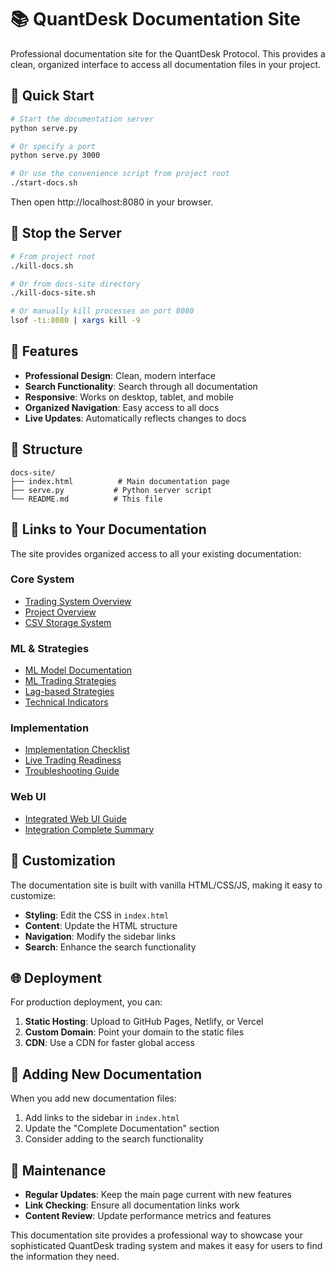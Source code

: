 # 📚 QuantDesk Documentation Site

Professional documentation site for the QuantDesk Protocol. This provides a clean, organized interface to access all documentation files in your project.

## 🚀 Quick Start

```bash
# Start the documentation server
python serve.py

# Or specify a port
python serve.py 3000

# Or use the convenience script from project root
./start-docs.sh
```

Then open http://localhost:8080 in your browser.

## 🛑 Stop the Server

```bash
# From project root
./kill-docs.sh

# Or from docs-site directory
./kill-docs-site.sh

# Or manually kill processes on port 8080
lsof -ti:8080 | xargs kill -9
```

## 🎯 Features

- **Professional Design**: Clean, modern interface
- **Search Functionality**: Search through all documentation
- **Responsive**: Works on desktop, tablet, and mobile
- **Organized Navigation**: Easy access to all docs
- **Live Updates**: Automatically reflects changes to docs

## 📁 Structure

```
docs-site/
├── index.html          # Main documentation page
├── serve.py           # Python server script
└── README.md          # This file
```

## 🔗 Links to Your Documentation

The site provides organized access to all your existing documentation:

### Core System
- [Trading System Overview](../docs/TRADING_SYSTEM_OVERVIEW.md)
- [Project Overview](../docs/Project_Overview.md)
- [CSV Storage System](../docs/CSV_STORAGE_SYSTEM.md)

### ML & Strategies
- [ML Model Documentation](../docs/ML_MODEL.md)
- [ML Trading Strategies](../docs/ml-trading-strat.md)
- [Lag-based Strategies](../docs/lag-based.md)
- [Technical Indicators](../docs/INDICATORS.md)

### Implementation
- [Implementation Checklist](../docs/IMPLEMENTATION_CHECKLIST.md)
- [Live Trading Readiness](../docs/LIVE_TRADING_READINESS_PLAN.md)
- [Troubleshooting Guide](../docs/TROUBLESHOOTING.md)

### Web UI
- [Integrated Web UI Guide](../web_ui/README_INTEGRATED.md)
- [Integration Complete Summary](../web_ui/INTEGRATION_COMPLETE.md)

## 🎨 Customization

The documentation site is built with vanilla HTML/CSS/JS, making it easy to customize:

- **Styling**: Edit the CSS in `index.html`
- **Content**: Update the HTML structure
- **Navigation**: Modify the sidebar links
- **Search**: Enhance the search functionality

## 🌐 Deployment

For production deployment, you can:

1. **Static Hosting**: Upload to GitHub Pages, Netlify, or Vercel
2. **Custom Domain**: Point your domain to the static files
3. **CDN**: Use a CDN for faster global access

## 📝 Adding New Documentation

When you add new documentation files:

1. Add links to the sidebar in `index.html`
2. Update the "Complete Documentation" section
3. Consider adding to the search functionality

## 🔄 Maintenance

- **Regular Updates**: Keep the main page current with new features
- **Link Checking**: Ensure all documentation links work
- **Content Review**: Update performance metrics and features

This documentation site provides a professional way to showcase your sophisticated QuantDesk trading system and makes it easy for users to find the information they need.
